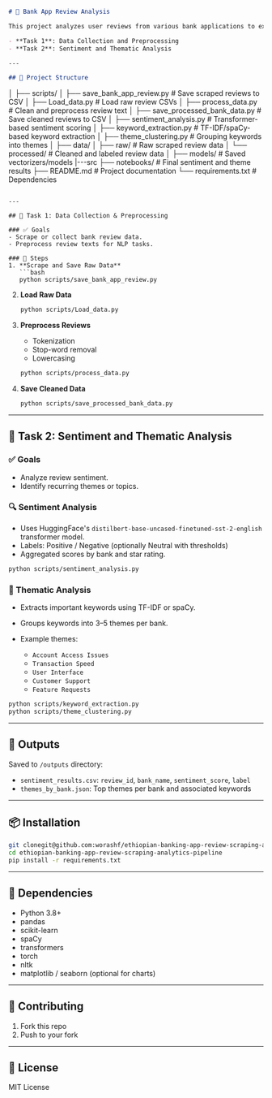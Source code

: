 

```markdown
# 🏦 Bank App Review Analysis

This project analyzes user reviews from various bank applications to extract sentiment and identify major themes that drive customer satisfaction and dissatisfaction. The project is organized into two main phases:

- **Task 1**: Data Collection and Preprocessing
- **Task 2**: Sentiment and Thematic Analysis

---

## 📁 Project Structure

```

│
├── scripts/
│   ├── save\_bank\_app\_review\.py            # Save scraped reviews to CSV
│   ├── Load\_data.py                       # Load raw review CSVs
│   ├── process\_data.py                    # Clean and preprocess review text
│   ├── save\_processed\_bank\_data.py        # Save cleaned reviews to CSV
│   ├── sentiment\_analysis.py              # Transformer-based sentiment scoring
│   ├── keyword\_extraction.py              # TF-IDF/spaCy-based keyword extraction
│   ├── theme\_clustering.py                # Grouping keywords into themes
│
├── data/
│   ├── raw/                               # Raw scraped review data
│   └── processed/                         # Cleaned and labeled review data
│
├── models/                                # Saved vectorizers/models
|---src
├── notebooks/                               # Final sentiment and theme results
├── README.md                              # Project documentation
└── requirements.txt                       # Dependencies

````

---

## 🧠 Task 1: Data Collection & Preprocessing

### ✅ Goals
- Scrape or collect bank review data.
- Preprocess review texts for NLP tasks.

### 📌 Steps
1. **Scrape and Save Raw Data**
   ```bash
   python scripts/save_bank_app_review.py
````

2. **Load Raw Data**

   ```bash
   python scripts/Load_data.py
   ```

3. **Preprocess Reviews**

   * Tokenization
   * Stop-word removal
   * Lowercasing

   ```bash
   python scripts/process_data.py
   ```

4. **Save Cleaned Data**

   ```bash
   python scripts/save_processed_bank_data.py
   ```

---

## 🎯 Task 2: Sentiment and Thematic Analysis

### ✅ Goals

* Analyze review sentiment.
* Identify recurring themes or topics.

### 🔍 Sentiment Analysis

* Uses HuggingFace's `distilbert-base-uncased-finetuned-sst-2-english` transformer model.
* Labels: Positive / Negative (optionally Neutral with thresholds)
* Aggregated scores by bank and star rating.

```bash
python scripts/sentiment_analysis.py
```

### 🧵 Thematic Analysis

* Extracts important keywords using TF-IDF or spaCy.
* Groups keywords into 3–5 themes per bank.
* Example themes:

  * `Account Access Issues`
  * `Transaction Speed`
  * `User Interface`
  * `Customer Support`
  * `Feature Requests`

```bash
python scripts/keyword_extraction.py
python scripts/theme_clustering.py
```

---

## 💾 Outputs

Saved to `/outputs` directory:

* `sentiment_results.csv`: `review_id`, `bank_name`, `sentiment_score`, `label`
* `themes_by_bank.json`: Top themes per bank and associated keywords

---

## 📦 Installation

```bash
git clonegit@github.com:worashf/ethiopian-banking-app-review-scraping-analytics-pipeline.git
cd ethiopian-banking-app-review-scraping-analytics-pipeline
pip install -r requirements.txt
```

---

## 🧪 Dependencies

* Python 3.8+
* pandas
* scikit-learn
* spaCy
* transformers
* torch
* nltk
* matplotlib / seaborn (optional for charts)

---

## 🤝 Contributing

1. Fork this repo
2. Push to your fork

---

## 📌 License

MIT License

